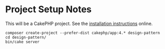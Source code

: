# Project Setup Notes

This will be a CakePHP project. See the
[installation instructions](https://book.cakephp.org/4/en/installation.html)
online.

~~~shell script
composer create-project --prefer-dist cakephp/app:4.* design-pattern
cd design-pattern/
bin/cake server
~~~



